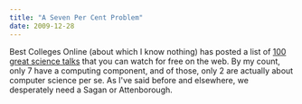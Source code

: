 ```yaml
---
title: "A Seven Per Cent Problem"
date: 2009-12-28
---
```

Best Colleges Online (about which I know nothing) has posted a list of <a href="http://www.bestcollegesonline.com/blog/2009/06/18/100-incredible-lectures-from-the-worlds-top-scientists/">100 great science talks</a> that you can watch for free on the web.  By my count, only 7 have a computing component, and of those, only 2 are actually about computer science per se.  As I've said before and elsewhere, we desperately need a Sagan or Attenborough.

